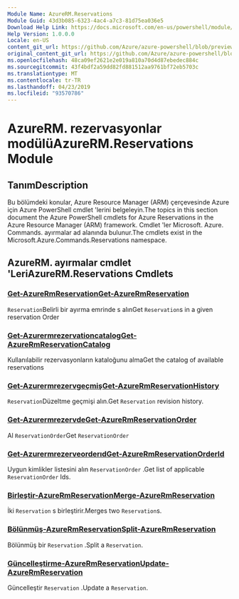 ```yaml
---
Module Name: AzureRM.Reservations
Module Guid: 43d3b085-6323-4ac4-a7c3-81d75ea036e5
Download Help Link: https://docs.microsoft.com/en-us/powershell/module/azurerm.reservations
Help Version: 1.0.0.0
Locale: en-US
content_git_url: https://github.com/Azure/azure-powershell/blob/preview/src/ResourceManager/Reservations/Commands.Reservations/help/AzureRM.Reservations.md
original_content_git_url: https://github.com/Azure/azure-powershell/blob/preview/src/ResourceManager/Reservations/Commands.Reservations/help/AzureRM.Reservations.md
ms.openlocfilehash: 48ca09ef2621e2e019a810a70d4d87ebedec884c
ms.sourcegitcommit: 43f4bdf2a59dd82fd881512aa9761bf72eb5703c
ms.translationtype: MT
ms.contentlocale: tr-TR
ms.lasthandoff: 04/23/2019
ms.locfileid: "93570786"
---
```

# <span data-ttu-id="b9de9-101">AzureRM. rezervasyonlar modülü</span><span class="sxs-lookup"><span data-stu-id="b9de9-101">AzureRM.Reservations Module</span></span>
## <span data-ttu-id="b9de9-102">Tanım</span><span class="sxs-lookup"><span data-stu-id="b9de9-102">Description</span></span>
<span data-ttu-id="b9de9-103">Bu bölümdeki konular, Azure Resource Manager (ARM) çerçevesinde Azure için Azure PowerShell cmdlet 'lerini belgeleyin.</span><span class="sxs-lookup"><span data-stu-id="b9de9-103">The topics in this section document the Azure PowerShell cmdlets for Azure Reservations in the Azure Resource Manager (ARM) framework.</span></span> <span data-ttu-id="b9de9-104">Cmdlet 'ler Microsoft. Azure. Commands. ayırmalar ad alanında bulunur.</span><span class="sxs-lookup"><span data-stu-id="b9de9-104">The cmdlets exist in the Microsoft.Azure.Commands.Reservations namespace.</span></span>

## <span data-ttu-id="b9de9-105">AzureRM. ayırmalar cmdlet 'Leri</span><span class="sxs-lookup"><span data-stu-id="b9de9-105">AzureRM.Reservations Cmdlets</span></span>
### [<span data-ttu-id="b9de9-106">Get-AzureRmReservation</span><span class="sxs-lookup"><span data-stu-id="b9de9-106">Get-AzureRmReservation</span></span>](Get-AzureRmReservation.md)
<span data-ttu-id="b9de9-107">`Reservation`Belirli bir ayırma emrinde s alın</span><span class="sxs-lookup"><span data-stu-id="b9de9-107">Get `Reservation`s in a given reservation Order</span></span>

### [<span data-ttu-id="b9de9-108">Get-Azurermrezervationcatalog</span><span class="sxs-lookup"><span data-stu-id="b9de9-108">Get-AzureRmReservationCatalog</span></span>](Get-AzureRmReservationCatalog.md)
<span data-ttu-id="b9de9-109">Kullanılabilir rezervasyonların kataloğunu alma</span><span class="sxs-lookup"><span data-stu-id="b9de9-109">Get the catalog of available reservations</span></span>

### [<span data-ttu-id="b9de9-110">Get-Azurermrezervgeçmiş</span><span class="sxs-lookup"><span data-stu-id="b9de9-110">Get-AzureRmReservationHistory</span></span>](Get-AzureRmReservationHistory.md)
<span data-ttu-id="b9de9-111">`Reservation`Düzeltme geçmişi alın.</span><span class="sxs-lookup"><span data-stu-id="b9de9-111">Get `Reservation` revision history.</span></span>

### [<span data-ttu-id="b9de9-112">Get-Azurermrezervde</span><span class="sxs-lookup"><span data-stu-id="b9de9-112">Get-AzureRmReservationOrder</span></span>](Get-AzureRmReservationOrder.md)
<span data-ttu-id="b9de9-113">Al `ReservationOrder`</span><span class="sxs-lookup"><span data-stu-id="b9de9-113">Get `ReservationOrder`</span></span>

### [<span data-ttu-id="b9de9-114">Get-Azurermrezerveorderıd</span><span class="sxs-lookup"><span data-stu-id="b9de9-114">Get-AzureRmReservationOrderId</span></span>](Get-AzureRmReservationOrderId.md)
<span data-ttu-id="b9de9-115">Uygun kimlikler listesini alın `ReservationOrder` .</span><span class="sxs-lookup"><span data-stu-id="b9de9-115">Get list of applicable `ReservationOrder` Ids.</span></span>

### [<span data-ttu-id="b9de9-116">Birleştir-AzureRmReservation</span><span class="sxs-lookup"><span data-stu-id="b9de9-116">Merge-AzureRmReservation</span></span>](Merge-AzureRmReservation.md)
<span data-ttu-id="b9de9-117">İki `Reservation` s birleştirir.</span><span class="sxs-lookup"><span data-stu-id="b9de9-117">Merges two `Reservation`s.</span></span>

### [<span data-ttu-id="b9de9-118">Bölünmüş-AzureRmReservation</span><span class="sxs-lookup"><span data-stu-id="b9de9-118">Split-AzureRmReservation</span></span>](Split-AzureRmReservation.md)
<span data-ttu-id="b9de9-119">Bölünmüş bir `Reservation` .</span><span class="sxs-lookup"><span data-stu-id="b9de9-119">Split a `Reservation`.</span></span>

### [<span data-ttu-id="b9de9-120">Güncelleştirme-AzureRmReservation</span><span class="sxs-lookup"><span data-stu-id="b9de9-120">Update-AzureRmReservation</span></span>](Update-AzureRmReservation.md)
<span data-ttu-id="b9de9-121">Güncelleştir `Reservation` .</span><span class="sxs-lookup"><span data-stu-id="b9de9-121">Update a `Reservation`.</span></span>

